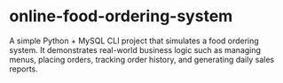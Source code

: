 # online-food-ordering-system
A simple Python + MySQL CLI project that simulates a food ordering system. It demonstrates real-world business logic such as managing menus, placing orders, tracking order history, and generating daily sales reports.
